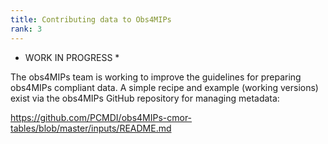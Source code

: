 ```yaml
---
title: Contributing data to Obs4MIPs
rank: 3
---
```

* WORK IN PROGRESS * 

The obs4MIPs team is working to improve the guidelines for preparing obs4MIPs compliant data.  A simple recipe and example (working versions) exist via the obs4MIPs GitHub repository for managing metadata:  

https://github.com/PCMDI/obs4MIPs-cmor-tables/blob/master/inputs/README.md

